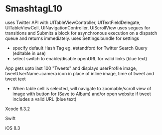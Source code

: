 # SmashtagL10

uses Twitter API with UITableViewController, UITextFieldDelegate, UITableViewCell,
    UINavigationController, UIScrollView
uses segues for transitions and Submits a block for asynchronous execution on a 
    dispatch queue and returns immediately.
uses Settings.bundle for settings
- specify default Hash Tag eg. #standford for Twitter Search Query (editable in use)
- select switch to enable/disable openURL for valid links (blue text)

App gets upto last 100 "Tweets" and displays userProfile image, tweetUserName+camera icon 
  in place of inline image, time of tweet and tweet text 
- When table cell is selected, will navigate to zoomable/scroll view of image with button
  for (Save to Album) and/or open website if tweet includes a valid URL (blue text)

Xcode 6.3.2 

Swift

iOS 8.3

